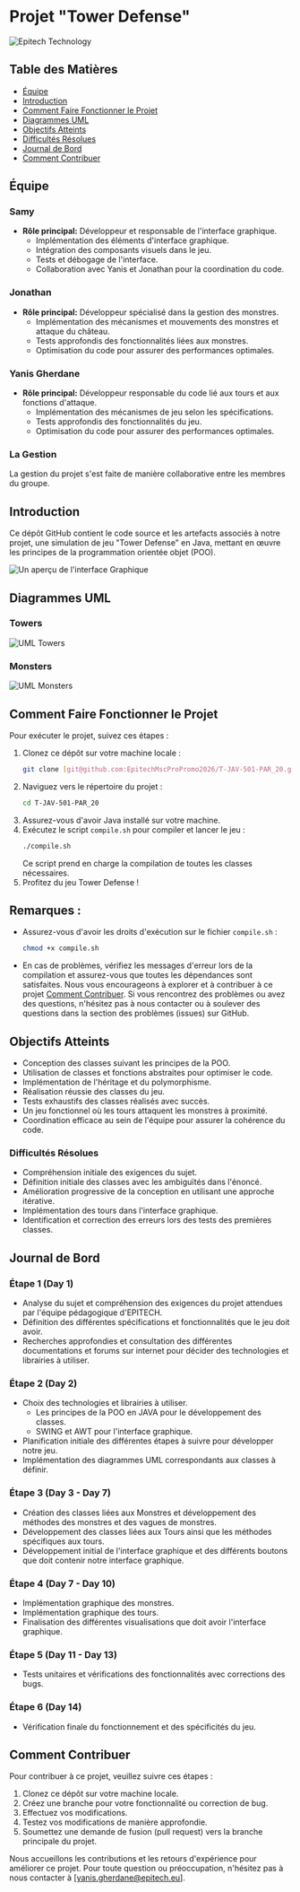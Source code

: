 # Projet "Tower Defense"
![Epitech Technology](Images/logoEpitech.png "Logo EPITECH")

## Table des Matières
- [Équipe](#équipe)
- [Introduction](#introduction)
- [Comment Faire Fonctionner le Projet](#éxécuter-le-jeu)
- [Diagrammes UML](#diagrammes-uml)
- [Objectifs Atteints](#objectifs-atteints)
- [Difficultés Résolues](#difficultés-résolues)
- [Journal de Bord](#journal-de-bord)
- [Comment Contribuer](#comment-contribuer)

## Équipe

### Samy
- **Rôle principal:** Développeur et responsable de l'interface graphique.
    - Implémentation des éléments d'interface graphique.
    - Intégration des composants visuels dans le jeu.
    - Tests et débogage de l'interface.
    - Collaboration avec Yanis et Jonathan pour la coordination du code.

### Jonathan
- **Rôle principal:** Développeur spécialisé dans la gestion des monstres.
    - Implémentation des mécanismes et mouvements des monstres et attaque du château.
    - Tests approfondis des fonctionnalités liées aux monstres.
    - Optimisation du code pour assurer des performances optimales.

### Yanis Gherdane
- **Rôle principal:** Développeur responsable du code lié aux tours et aux fonctions d'attaque.
    - Implémentation des mécanismes de jeu selon les spécifications.
    - Tests approfondis des fonctionnalités du jeu.
    - Optimisation du code pour assurer des performances optimales.

### La Gestion
La gestion du projet s'est faite de manière collaborative entre les membres du groupe.

## Introduction
Ce dépôt GitHub contient le code source et les artefacts associés à notre projet, une simulation de jeu "Tower Defense" en Java, mettant en œuvre les principes de la programmation orientée objet (POO).

![Un aperçu de l'interface Graphique](Images/TowerDefenseGame.png "Tower Defense")


## Diagrammes UML

### Towers
![UML Towers](Images/UML2_Tower.png "UML Towers")

### Monsters
![UML Monsters](Images/UML2_Monster.png "UML Monsters")

## Comment Faire Fonctionner le Projet

Pour exécuter le projet, suivez ces étapes :
1. Clonez ce dépôt sur votre machine locale :
    ```bash
    git clone [git@github.com:EpitechMscProPromo2026/T-JAV-501-PAR_20.git]
    ```
2. Naviguez vers le répertoire du projet :
    ```bash
    cd T-JAV-501-PAR_20
    ```
3. Assurez-vous d'avoir Java installé sur votre machine.
4. Exécutez le script `compile.sh` pour compiler et lancer le jeu :
    ```bash
    ./compile.sh
    ```
   Ce script prend en charge la compilation de toutes les classes nécessaires.
5. Profitez du jeu Tower Defense !

## Remarques :
- Assurez-vous d'avoir les droits d'exécution sur le fichier `compile.sh` :
    ```bash
    chmod +x compile.sh
    ```
- En cas de problèmes, vérifiez les messages d'erreur lors de la compilation et assurez-vous que toutes les dépendances sont satisfaites.
Nous vous encourageons à explorer et à contribuer à ce projet [Comment Contribuer](#Comment-Contribuer). Si vous rencontrez des problèmes ou avez des questions, n'hésitez pas à nous contacter ou à soulever des questions dans la section des problèmes (issues) sur GitHub.

## Objectifs Atteints

- Conception des classes suivant les principes de la POO.
- Utilisation de classes et fonctions abstraites pour optimiser le code.
- Implémentation de l'héritage et du polymorphisme.
- Réalisation réussie des classes du jeu.
- Tests exhaustifs des classes réalisés avec succès.
- Un jeu fonctionnel où les tours attaquent les monstres à proximité.
- Coordination efficace au sein de l'équipe pour assurer la cohérence du code.

### Difficultés Résolues

- Compréhension initiale des exigences du sujet.
- Définition initiale des classes avec les ambiguïtés dans l'énoncé.
- Amélioration progressive de la conception en utilisant une approche itérative.
- Implémentation des tours dans l'interface graphique.
- Identification et correction des erreurs lors des tests des premières classes.

## Journal de Bord

### Étape 1 (Day 1)
- Analyse du sujet et compréhension des exigences du projet attendues par l'équipe pédagogique d'EPITECH.
- Définition des différentes spécifications et fonctionnalités que le jeu doit avoir.
- Recherches approfondies et consultation des différentes documentations et forums sur internet pour décider des technologies et librairies à utiliser.

### Étape 2 (Day 2)
- Choix des technologies et librairies à utiliser.
    - Les principes de la POO en JAVA pour le développement des classes.
    - SWING et AWT pour l'interface graphique.
- Planification initiale des différentes étapes à suivre pour développer notre jeu.
- Implémentation des diagrammes UML correspondants aux classes à définir.

### Étape 3 (Day 3 - Day 7)
- Création des classes liées aux Monstres et développement des méthodes des monstres et des vagues de monstres.
- Développement des classes liées aux Tours ainsi que les méthodes spécifiques aux tours.
- Développement initial de l'interface graphique et des différents boutons que doit contenir notre interface graphique.

### Étape 4 (Day 7 - Day 10)
- Implémentation graphique des monstres.
- Implémentation graphique des tours.
- Finalisation des différentes visualisations que doit avoir l'interface graphique.

### Étape 5 (Day 11 - Day 13)
- Tests unitaires et vérifications des fonctionnalités avec corrections des bugs.

### Étape 6 (Day 14)
- Vérification finale du fonctionnement et des spécificités du jeu.

## Comment Contribuer

Pour contribuer à ce projet, veuillez suivre ces étapes :

1. Clonez ce dépôt sur votre machine locale.
2. Créez une branche pour votre fonctionnalité ou correction de bug.
3. Effectuez vos modifications.
4. Testez vos modifications de manière approfondie.
5. Soumettez une demande de fusion (pull request) vers la branche principale du projet.

Nous accueillons les contributions et les retours d'expérience pour améliorer ce projet. Pour toute question ou préoccupation, n'hésitez pas à nous contacter à [yanis.gherdane@epitech.eu].

